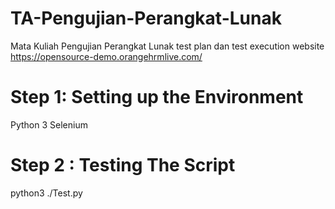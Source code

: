# TA-Pengujian-Perangkat-Lunak
Mata Kuliah Pengujian Perangkat Lunak test plan dan test execution website https://opensource-demo.orangehrmlive.com/ 

# Step 1: Setting up the Environment
Python 3
Selenium

# Step 2 : Testing The Script 
python3 ./Test.py
